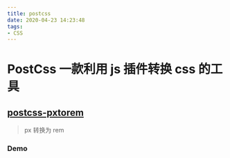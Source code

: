 ```yaml
---
title: postcss
date: 2020-04-23 14:23:48
tags:
- CSS
---
```


# PostCss 一款利用 js 插件转换 css 的工具

## [postcss-pxtorem](https://github.com/cuth/postcss-pxtorem)
> px 转换为 rem

### Demo
```js

```